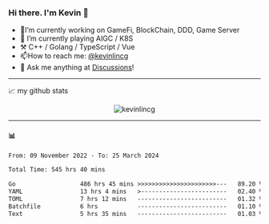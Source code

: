 ### Hi there. I'm Kevin 👋

- 🔭I’m currently working on GameFi, BlockChain, DDD, Game Server
- 🌱 I’m currently playing AIGC / K8S
-   :hammer_and_pick: C++ / Golang / TypeScript / Vue
- 📫How to reach me: [@kevinlincg](https://twitter.com/kevinlincg) 
-   :thought_balloon: Ask me anything at [Discussions](https://github.com/kevinlincg/kevinlincg/discussions/new)!

---

📈 my github stats

<p align="center"> <img src="https://github-readme-stats-ouuan.vercel.app/api?username=kevinlincg&theme=dark&show_icons=true&count_private=true" alt="kevinlincg" />

---

#### :bar_chart: 

<!--START_SECTION:waka-->

```txt
From: 09 November 2022 - To: 25 March 2024

Total Time: 545 hrs 40 mins

Go                  486 hrs 45 mins >>>>>>>>>>>>>>>>>>>>>>---   89.20 %
YAML                13 hrs 4 mins   >------------------------   02.40 %
TOML                7 hrs 12 mins   -------------------------   01.32 %
Batchfile           6 hrs           -------------------------   01.10 %
Text                5 hrs 35 mins   -------------------------   01.03 %
```

<!--END_SECTION:waka-->

